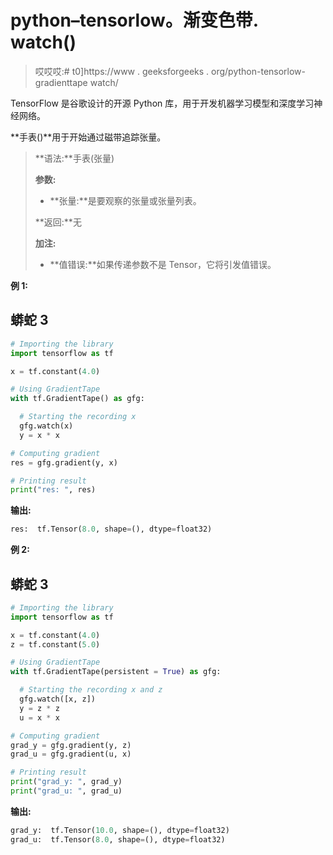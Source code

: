 # python–tensorlow。渐变色带. watch()

> 哎哎哎:# t0]https://www . geeksforgeeks . org/python-tensorlow-gradienttape watch/

TensorFlow 是谷歌设计的开源 Python 库，用于开发机器学习模型和深度学习神经网络。

**手表()**用于开始通过磁带追踪张量。

> **语法:**手表(张量)
> 
> **参数:**
> 
> *   **张量:**是要观察的张量或张量列表。
> 
> **返回:**无
> 
> **加注:**
> 
> *   **值错误:**如果传递参数不是 Tensor，它将引发值错误。

**例 1:**

## 蟒蛇 3

```py
# Importing the library
import tensorflow as tf

x = tf.constant(4.0)

# Using GradientTape
with tf.GradientTape() as gfg:

  # Starting the recording x
  gfg.watch(x)
  y = x * x

# Computing gradient
res = gfg.gradient(y, x) 

# Printing result
print("res: ", res)
```

**输出:**

```py
res:  tf.Tensor(8.0, shape=(), dtype=float32)

```

**例 2:**

## 蟒蛇 3

```py
# Importing the library
import tensorflow as tf

x = tf.constant(4.0)
z = tf.constant(5.0)

# Using GradientTape
with tf.GradientTape(persistent = True) as gfg:

  # Starting the recording x and z
  gfg.watch([x, z])
  y = z * z
  u = x * x

# Computing gradient
grad_y = gfg.gradient(y, z) 
grad_u = gfg.gradient(u, x)

# Printing result
print("grad_y: ", grad_y)
print("grad_u: ", grad_u)
```

**输出:**

```py
grad_y:  tf.Tensor(10.0, shape=(), dtype=float32)
grad_u:  tf.Tensor(8.0, shape=(), dtype=float32)

```